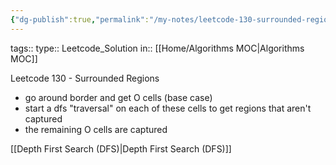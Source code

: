 ```yaml
---
{"dg-publish":true,"permalink":"/my-notes/leetcode-130-surrounded-regions/","created":"2024-10-14T22:35:32.425-05:00","updated":"2024-10-14T22:35:44.145-05:00"}
---
```



tags:: 
type:: Leetcode_Solution
in:: [[Home/Algorithms MOC\|Algorithms MOC]]

Leetcode 130 - Surrounded Regions
- go around border and get O cells (base case)
- start a dfs "traversal" on each of these cells to get regions that aren't captured
- the remaining O cells are captured

[[Depth First Search (DFS)\|Depth First Search (DFS)]]

